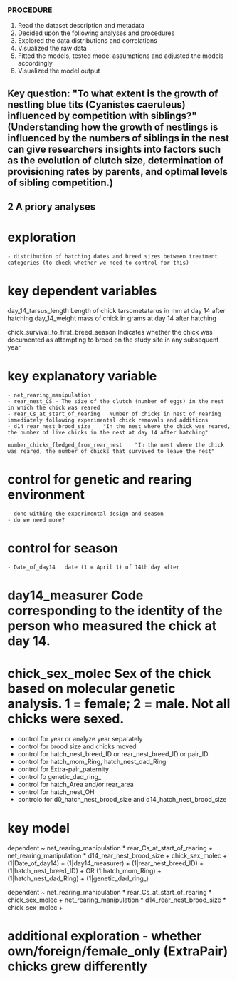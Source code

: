 ### PROCEDURE
1. Read the dataset description and metadata
1. Decided upon the following analyses and procedures
1. Explored the data distributions and correlations
1. Visualized the raw data
1. Fitted the models, tested model assumptions and adjusted the models accordingly
1. Visualized the model output


## Key question: "To what extent is the growth of nestling blue tits (Cyanistes caeruleus) influenced by competition with siblings?" (Understanding how the growth of nestlings is influenced by the numbers of siblings in the nest can give researchers insights into factors such as the evolution of clutch size, determination of provisioning rates by parents, and optimal levels of sibling competition.)
## 2 A priory analyses

# exploration 
    - distribution of hatching dates and breed sizes between treatment categories (to check whether we need to control for this)

# key dependent variables
day_14_tarsus_length    Length of chick tarsometatarus in mm at day 14 after hatching
day_14_weight   mass of chick in grams at day 14 after hatching


chick_survival_to_first_breed_season    Indicates whether the chick was documented as attempting to breed on the study site in any subsequent year

# key explanatory variable
    - net_rearing_manipulation
    - rear_nest_CS - The size of the clutch (number of eggs) in the nest in which the chick was reared
    - rear_Cs_at_start_of_rearing   Number of chicks in nest of rearing immediately following experimental chick removals and additions
    - d14_rear_nest_brood_size    "In the nest where the chick was reared, the number of live chicks in the nest at day 14 after hatching"
    
    number_chicks_fledged_from_rear_nest    "In the nest where the chick was reared, the number of chicks that survived to leave the nest"

# control for genetic and rearing environment 
    - done withing the experimental design and season
    - do we need more?
# control for season
    - Date_of_day14   date (1 = April 1) of 14th day after 

# day14_measurer  Code corresponding to the identity of the person who measured the chick at day 14.
# chick_sex_molec Sex of the chick based on molecular genetic analysis. 1 = female; 2 = male.  Not all chicks were sexed.

- control for year or analyze year separately
- control for brood size and chicks moved
- control for hatch_nest_breed_ID or rear_nest_breed_ID or pair_ID 
- control for hatch_mom_Ring, hatch_nest_dad_Ring
- control for Extra-pair_paternity
- control fo genetic_dad_ring_
- control for hatch_Area and/or rear_area
- control for hatch_nest_OH
- controlo for d0_hatch_nest_brood_size and d14_hatch_nest_brood_size


# key model
dependent ~ net_rearing_manipulation * rear_Cs_at_start_of_rearing + 
            net_rearing_manipulation * d14_rear_nest_brood_size +
            chick_sex_molec + 
            (1|Date_of_day14) + (1|day14_measurer) + 
            (1|rear_nest_breed_ID) + (1|hatch_nest_breed_ID) + 
            OR 
            (1|hatch_mom_Ring) + (1|hatch_nest_dad_Ring) + (1|genetic_dad_ring_)

dependent ~ net_rearing_manipulation * rear_Cs_at_start_of_rearing * chick_sex_molec + 
            net_rearing_manipulation * d14_rear_nest_brood_size * chick_sex_molec + 

# additional exploration - whether own/foreign/female_only (ExtraPair) chicks grew differently
